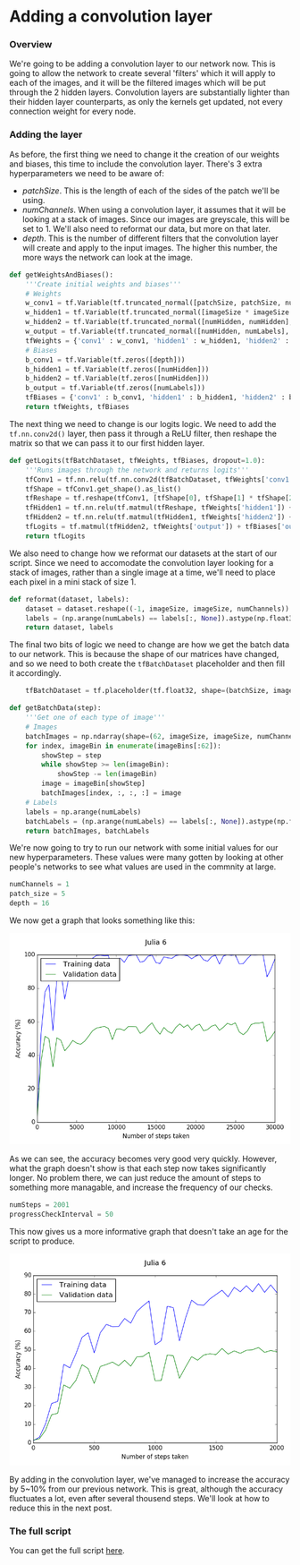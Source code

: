 # Adding a convolution layer

### Overview

We're going to be adding a convolution layer to our network now. This is going to allow the network to create several 'filters' which it will apply to each of the images, and it will be the filtered images which will be put through the 2 hidden layers. Convolution layers are substantially lighter than their hidden layer counterparts, as only the kernels get updated, not every connection weight for every node.

### Adding the layer

As before, the first thing we need to change it the creation of our weights and biases, this time to include the convolution layer. There's 3 extra hyperparameters we need to be aware of:

 - *patchSize*. This is the length of each of the sides of the patch we'll be using.
 - *numChannels*. When using a convolution layer, it assumes that it will be looking at a stack of images. Since our images are greyscale, this will be set to 1. We'll also need to reformat our data, but more on that later.
 - *depth*. This is the number of different filters that the convolution layer will create and apply to the input images. The higher this number, the more ways the network can look at the image.

```python
def getWeightsAndBiases():
	'''Create initial weights and biases'''
	# Weights
	w_conv1 = tf.Variable(tf.truncated_normal([patchSize, patchSize, numChannels, depth], stddev=0.1))
	w_hidden1 = tf.Variable(tf.truncated_normal([imageSize * imageSize * depth, numHidden], stddev=0.1))
	w_hidden2 = tf.Variable(tf.truncated_normal([numHidden, numHidden], stddev=0.1))
	w_output = tf.Variable(tf.truncated_normal([numHidden, numLabels], stddev=0.1))
	tfWeights = {'conv1' : w_conv1, 'hidden1' : w_hidden1, 'hidden2' : w_hidden2, 'output' : w_output}
	# Biases
	b_conv1 = tf.Variable(tf.zeros([depth]))
	b_hidden1 = tf.Variable(tf.zeros([numHidden]))
	b_hidden2 = tf.Variable(tf.zeros([numHidden]))
	b_output = tf.Variable(tf.zeros([numLabels]))
	tfBiases = {'conv1' : b_conv1, 'hidden1' : b_hidden1, 'hidden2' : b_hidden2, 'output' : b_output}
	return tfWeights, tfBiases
```

The next thing we need to change is our logits logic. We need to add the ```tf.nn.conv2d()``` layer, then pass it through a ReLU filter, then reshape the matrix so that we can pass it to our first hidden layer.

```python
def getLogits(tfBatchDataset, tfWeights, tfBiases, dropout=1.0):
	'''Runs images through the network and returns logits'''
	tfConv1 = tf.nn.relu(tf.nn.conv2d(tfBatchDataset, tfWeights['conv1'], [1, 1, 1, 1], padding='SAME') + tfBiases['conv1'])
	tfShape = tfConv1.get_shape().as_list()
	tfReshape = tf.reshape(tfConv1, [tfShape[0], tfShape[1] * tfShape[2] * tfShape[3]])
	tfHidden1 = tf.nn.relu(tf.matmul(tfReshape, tfWeights['hidden1']) + tfBiases['hidden1'])
	tfHidden2 = tf.nn.relu(tf.matmul(tfHidden1, tfWeights['hidden2']) + tfBiases['hidden2'])
	tfLogits = tf.matmul(tfHidden2, tfWeights['output']) + tfBiases['output']
	return tfLogits
```

We also need to change how we reformat our datasets at the start of our script. Since we need to accomodate the convolution layer looking for a stack of images, rather than a single image at a time, we'll need to place each pixel in a mini stack of size 1.

```python
def reformat(dataset, labels):
	dataset = dataset.reshape((-1, imageSize, imageSize, numChannels)).astype(np.float32)
	labels = (np.arange(numLabels) == labels[:, None]).astype(np.float32)
	return dataset, labels
```

The final two bits of logic we need to change are how we get the batch data to our network. This is because the shape of our matrices have changed, and so we need to both create the ```tfBatchDataset``` placeholder and then fill it accordingly.

```python
	tfBatchDataset = tf.placeholder(tf.float32, shape=(batchSize, imageSize, imageSize, numChannels))
```

```python
def getBatchData(step):
	'''Get one of each type of image'''
	# Images
	batchImages = np.ndarray(shape=(62, imageSize, imageSize, numChannels), dtype=np.float32)
	for index, imageBin in enumerate(imageBins[:62]):
		showStep = step
		while showStep >= len(imageBin):
			showStep -= len(imageBin)
		image = imageBin[showStep]
		batchImages[index, :, :, :] = image
	# Labels
	labels = np.arange(numLabels)
	batchLabels = (np.arange(numLabels) == labels[:, None]).astype(np.float32)
	return batchImages, batchLabels
```

We're now going to try to run our network with some initial values for our new hyperparameters. These values were many gotten by looking at other people's networks to see what values are used in the commnity at large.

```python
numChannels = 1
patch_size = 5
depth = 16
```

We now get a graph that looks something like this:

![Graph 1](/images/Julia_6_blog_1.png)

As we can see, the accuracy becomes very good very quickly. However, what the graph doesn't show is that each step now takes significantly longer. No problem there, we can just reduce the amount of steps to something more managable, and increase the frequency of our checks.

```python
numSteps = 2001
progressCheckInterval = 50
```

This now gives us a more informative graph that doesn't take an age for the script to produce.

![Graph 2](/images/Julia_6_blog_2.png)

By adding in the convolution layer, we've managed to increase the accuracy by 5~10% from our previous network. This is great, although the accuracy fluctuates a lot, even after several thousend steps. We'll look at how to reduce this in the next post.

### The full script

You can get the full script [here](/blog/Julia_6.py).
